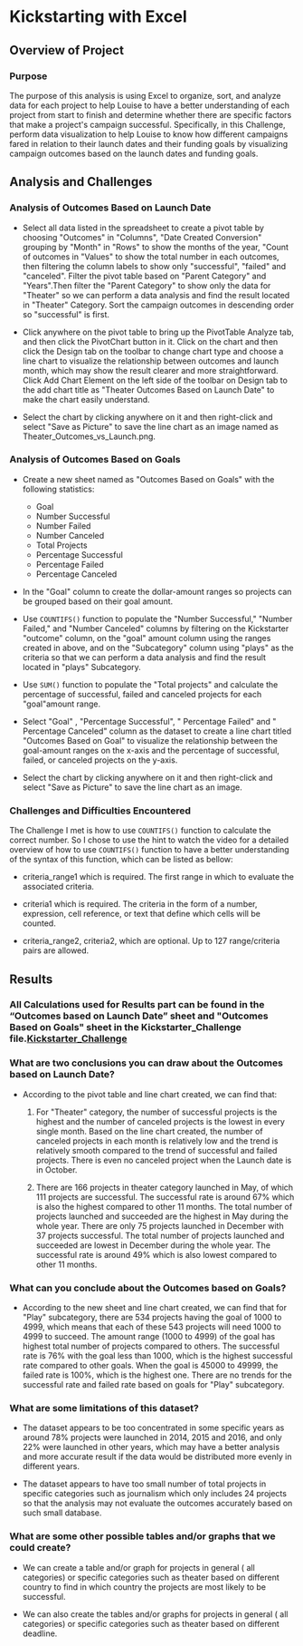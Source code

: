 # Kickstarting with Excel

## Overview of Project

### Purpose

The purpose of this analysis is using Excel to organize, sort, and analyze data for each project to help Louise to have a better understanding of each project from start to finish and determine whether there are specific factors that make a project's campaign successful. Specifically, in this Challenge, perform data visualization to help Louise to know how different campaigns fared in relation to their launch dates and their funding goals by visualizing campaign outcomes based on the launch dates and funding goals.

## Analysis and Challenges

### Analysis of Outcomes Based on Launch Date

* Select all data listed in the spreadsheet to create a pivot table by choosing "Outcomes" in "Columns", "Date Created Conversion" grouping by "Month" in "Rows" to show the months of the year, "Count of outcomes in "Values" to show the total number in each outcomes, then filtering the column labels to show only "successful", "failed" and "canceled". Filter the pivot table based on "Parent Category" and "Years".Then filter the "Parent Category" to show only the data for "Theater" so we can perform a data analysis and find the result located in "Theater" Category. Sort the campaign outcomes in descending order so "successful" is first.

* Click anywhere on the pivot table to bring up the PivotTable Analyze tab, and then click the PivotChart button in it. Click on the chart and then click the Design tab on the toolbar to change chart type and choose a line chart to visualize the relationship between outcomes and launch month, which may show the result clearer and more straightforward. Click Add Chart Element on the left side of the toolbar on Design tab to the add chart title as "Theater Outcomes Based on Launch Date" to make the chart easily understand.

* Select the chart by clicking anywhere on it and then right-click and select "Save as Picture" to save the line chart as an image named as Theater_Outcomes_vs_Launch.png.


### Analysis of Outcomes Based on Goals

* Create a new sheet named as "Outcomes Based on Goals" with the following statistics:
  * Goal
  * Number Successful
  * Number Failed
  * Number Canceled
  * Total Projects
  * Percentage Successful
  * Percentage Failed
  * Percentage Canceled

* In the "Goal" column to create the dollar-amount ranges so projects can be grouped based on their goal amount.

* Use `COUNTIFS()` function to populate the "Number Successful," "Number Failed," and "Number Canceled" columns by filtering on the Kickstarter "outcome" column, on the "goal" amount column using the ranges created in above, and on the "Subcategory" column using "plays" as the criteria so that we can perform a data analysis and find the result located in "plays" Subcategory.

* Use `SUM()` function to populate the "Total projects" and calculate the percentage of successful, failed and canceled projects for each "goal"amount range.

* Select "Goal" , "Percentage Successful", " Percentage Failed" and " Percentage Canceled" column as the dataset to create a line chart titled "Outcomes Based on Goal" to visualize the relationship between the goal-amount ranges on the x-axis and the percentage of successful, failed, or canceled projects on the y-axis.

* Select the chart by clicking anywhere on it and then right-click and select "Save as Picture" to save the line chart as an image.

### Challenges and Difficulties Encountered

The Challenge I met is how to use `COUNTIFS()` function to calculate the correct number. So I chose to use the hint to watch the video for a detailed overview of how to use `COUNTIFS()` function to have a better understanding of the syntax of this function, which can be listed as bellow:

  * criteria_range1 which is required. The first range in which to evaluate the associated criteria.

  * criteria1 which is required. The criteria in the form of a number, expression, cell reference, or text that define which cells will be counted.

  * criteria_range2, criteria2, which are optional. Up to 127 range/criteria pairs are allowed.

## Results

### All Calculations used for Results part can be found in the “Outcomes based on Launch Date” sheet and "Outcomes Based on Goals" sheet in the Kickstarter_Challenge file.[Kickstarter_Challenge](https://github.com/ningci0723/kickstarter-analysis/blob/main/Kickstarter_Challenge.xlsx)

### What are two conclusions you can draw about the Outcomes based on Launch Date?

* According to the pivot table and line chart created, we can find that:

  1. For "Theater" category, the number of successful projects is the highest and the number of canceled projects is the lowest in every single month. Based on the line chart created, the number of canceled projects in each month is relatively low and the trend is relatively smooth compared to the trend of successful and failed projects. There is even no canceled project when the Launch date is in October.

  2. There are 166 projects in theater category launched in May, of which 111 projects are successful. The successful rate is around 67% which is also the highest compared to other 11 months. The total number of projects launched and succeeded are the highest in May during the whole year. There are only 75 projects launched in December with 37 projects successful. The total number of projects launched and succeeded are lowest in December during the whole year. The successful rate is around 49% which is also lowest compared to other 11 months.

### What can you conclude about the Outcomes based on Goals?

* According to the new sheet and line chart created, we can find that for "Play" subcategory, there are 534 projects having the goal of 1000 to 4999, which means that each of these 543 projects will need 1000 to 4999 to succeed. The amount range (1000 to 4999) of the goal has highest total number of projects compared to others. The successful rate is 76% with the goal less than 1000, which is the highest successful rate compared to other goals. When the goal is 45000 to 49999, the failed rate is 100%, which is the highest one. There are no trends for the successful rate and failed rate based on goals for "Play" subcategory.

### What are some limitations of this dataset?

* The dataset appears to be too concentrated in some specific years as around 78% projects were launched in 2014, 2015 and 2016, and only 22% were launched in other years, which may have a better analysis and more accurate result if the data would be distributed more evenly in different years.

* The dataset appears to have too small number of total projects in specific categories such as journalism which only includes 24 projects so that the analysis may not evaluate the outcomes accurately based on such small database.

### What are some other possible tables and/or graphs that we could create?

* We can create a table and/or graph for projects in general ( all categories) or specific categories such as theater based on different country to find in which country the projects are most likely to be successful.

* We can also create the tables and/or graphs for projects in general ( all categories) or specific categories such as theater based on different deadline.
